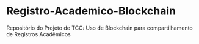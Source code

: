 # Registro-Academico-Blockchain
Repositório do Projeto de TCC: Uso de Blockchain para compartilhamento de Registros Acadêmicos

